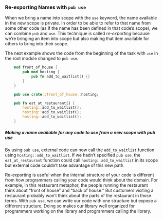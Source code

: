 ### Re-exporting Names with `pub use`

When we bring a name into scope with the `use` keyword, the name available in the new scope is private. In order to be able to refer to that name from some other code (as if the name has been defined in that code’s scope), we can combine `pub` and `use`.
This technique is called _re-exporting_ because we’re bringing an item into scope but also making that item available for others to bring into their scope.

The next example shows the code from the beginning of the task with `use` in the root module changed to `pub use`.

```rust
    mod front_of_house {
        pub mod hosting {
            pub fn add_to_waitlist() {}
        }
    }

    pub use crate::front_of_house::hosting;

    pub fn eat_at_restaurant() {
        hosting::add_to_waitlist();
        hosting::add_to_waitlist();
        hosting::add_to_waitlist();
    }
```

##### Making a name available for any code to use from a new scope with pub use

By using `pub use`, external code can now call the `add_to_waitlist` function using `hosting::add_to_waitlist`. If we hadn’t specified `pub use`, the `eat_at_restaurant` function could call `hosting::add_to_waitlist` in its scope but external code couldn’t take advantage of this new path.

Re-exporting is useful when the internal structure of your code is different from how programmers calling your code would think about the domain. For example, in this restaurant metaphor, the people running the restaurant think about “front of house” and “back of house.” But customers visiting a restaurant probably won’t think about the parts of the restaurant in those terms. With `pub use`, we can write our code with one structure but expose a different structure. Doing so makes our library well organized for programmers working on the library and programmers calling the library.
